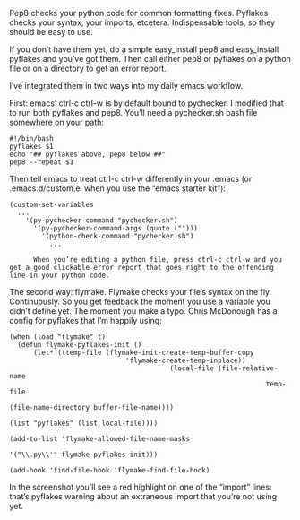 Pep8 checks your python code for common formatting fixes. Pyflakes checks your syntax, your imports, etcetera. Indispensable tools, so they should be easy to use.

If you don’t have them yet, do a simple easy_install pep8 and easy_install pyflakes and you’ve got them. Then call either pep8 or pyflakes on a python file or on a directory to get an error report.

I’ve integrated them in two ways into my daily emacs workflow.

First: emacs’ ctrl-c ctrl-w is by default bound to pychecker. I modified that to run both pyflakes and pep8. You’ll need a pychecker.sh bash file somewhere on your path:

```
#!/bin/bash
pyflakes $1
echo "## pyflakes above, pep8 below ##"
pep8 --repeat $1
```

Then tell emacs to treat ctrl-c ctrl-w differently in your .emacs (or .emacs.d/custom.el when you use the “emacs starter kit”):

```
(custom-set-variables
  ...
    '(py-pychecker-command "pychecker.sh")
      '(py-pychecker-command-args (quote ("")))
        '(python-check-command "pychecker.sh")
          ...
```
          When you’re editing a python file, press ctrl-c ctrl-w and you get a good clickable error report that goes right to the offending line in your python code.

The second way: flymake. Flymake checks your file’s syntax on the fly. Continuously. So you get feedback the moment you use a variable you didn’t define yet. The moment you make a typo. Chris McDonough has a config for pyflakes that I’m happily using:

```
(when (load "flymake" t)
  (defun flymake-pyflakes-init ()
      (let* ((temp-file (flymake-init-create-temp-buffer-copy
                             'flymake-create-temp-inplace))
                                        (local-file (file-relative-name
                                                                temp-file
                                                                                        (file-name-directory buffer-file-name))))
                                                                                              (list "pyflakes" (list local-file))))
                                                                                                (add-to-list 'flymake-allowed-file-name-masks
                                                                                                               '("\\.py\\'" flymake-pyflakes-init)))

(add-hook 'find-file-hook 'flymake-find-file-hook)
```
In the screenshot you’ll see a red highlight on one of the “import” lines: that’s pyflakes warning about an extraneous import that you’re not using yet.